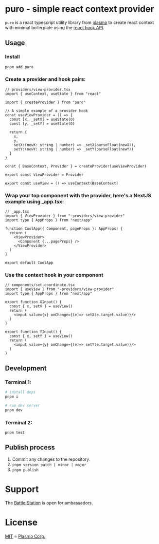 # puro - simple react context provider

`puro` is a react typescript utility library from [plasmo](https://www.plasmo.com/) to create react context with minimal boilerplate using the [react hook API](https://reactjs.org/docs/hooks-intro.html).

## Usage

### Install

```sh
pnpm add puro
```

### Create a provider and hook pairs:

```tsx
// providers/view-provider.tsx
import { useContext, useState } from "react"

import { createProvider } from "puro"

// A simple example of a provider hook
const useViewProvider = () => {
  const [x, _setX] = useState(0)
  const [y, _setY] = useState(0)

  return {
    x,
    y,
    setX:(newX: string | number) => _setX(parseFloat(newX)),
    setY:(newY: string | number) => _setY(parseFloat(newY))
  }
}

const { BaseContext, Provider } = createProvider(useViewProvider)

export const ViewProvider = Provider

export const useView = () => useContext(BaseContext)
```

### Wrap your top component with the provider, here's a NextJS example using _app.tsx:

```tsx
// _app.tsx
import { ViewProvider } from "~providers/view-provider"
import type { AppProps } from "next/app"

function CoolApp({ Component, pageProps }: AppProps) {
  return (
    <ViewProvider>
      <Component {...pageProps} />
    </ViewProvider>
  )
}

export default CoolApp
```

### Use the context hook in your component

```tsx
// components/set-coordinate.tsx
import { useView } from "~providers/view-provider"
import type { AppProps } from "next/app"

export function XInput() {
  const { x, setX } = useView()
  return (
    <input value={x} onChange={(e)=> setX(e.target.value)}/>
  )
}

export function YInput() {
  const { x, setY } = useView()
  return (
    <input value={y} onChange={(e)=> setY(e.target.value)}/>
  )
}

```


## Development

### Terminal 1:

```sh
# install deps
pnpm i

# run dev server
pnpm dev
```

### Terminal 2:

```
pnpm test
```

## Publish process

1. Commit any changes to the repository.
2. `pnpm version patch | minor | major`
3. `pnpm publish`

# Support

The [Battle Station](https://www.plasmo.com/s/chat) is open for ambassadors.

# License

[MIT](./license) ⭐ [Plasmo Corp.](https://plasmo.com)
